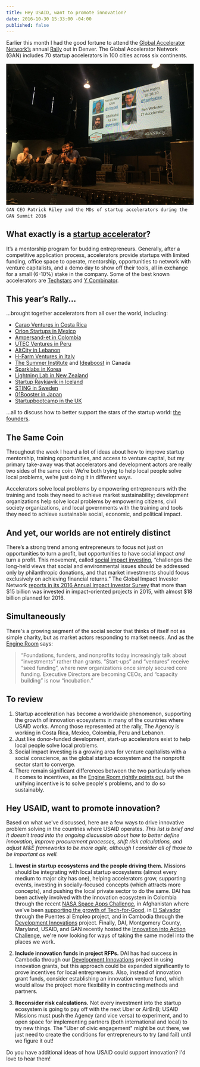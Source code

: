 ```yaml
---
title: Hey USAID, want to promote innovation?
date: 2016-10-30 15:33:00 -04:00
published: false
---
```


Earlier this month I had the good fortune to attend the [Global Accelerator Network’s](http://gan.co) annual [Rally]( https://twitter.com/hashtag/ganrally) out in Denver. The Global Accelerator Network (GAN) includes 70 startup accelerators in 100 cities across six continents. 

![GAN stage.jpg](/uploads/GAN%20stage.jpg)
`GAN CEO Patrick Riley and the MDs of startup accelerators during the GAN Summit 2016`

## What exactly is a [startup accelerator](https://en.wikipedia.org/wiki/Seed_accelerator)?

It’s a mentorship program for budding entrepreneurs. Generally, after a competitive application process, accelerators provide startups with limited funding, office space to operate, mentorship, opportunities to network with venture capitalists, and a demo day to show off their tools, all in exchange for a small (6-10%) stake in the company. Some of the best known accelerators are [Techstars](http://www.techstars.com/) and [Y Combinator](https://www.ycombinator.com/). 

## This year’s Rally...
...brought together accelerators from all over the world, including:

* [Carao Ventures in Costa Rica](http://www.caraov.com/)
* [Orion Startups in Mexico](http://hello.orionstartups.com/)
* [Ampersand-et in Colombia](http://gan.co/members/view/ampersand-et)
* [UTEC Ventures in Peru](http://www.utecventures.com/)
* [AltCity in Lebanon](http://www.altcity.me/)
* [H-Farm Ventures in Italy](http://www.h-farm.com/en/)
* [The Summer Institute](http://www.summerinst.ca/) and [Ideaboost](http://www.ideaboost.ca/) in Canada
* [Sparklabs in Korea](http://www.sparklabs.co.kr/)
* [Lightning Lab in New Zealand](http://www.lightninglab.co.nz/)
* [Startup Raykjavik in Iceland]( http://www.startupreykjavik.com/)
* [STING in Sweden](http://www.stockholminnovation.com/en/our-programs/sting-accelerate/)
* [01Booster in Japan](https://01booster.com/)
* [Startupbootcamp in the UK](https://www.startupbootcamp.org/)

...all to discuss how to better support the stars of the startup world: [the founders](http://www.inc.com/young-entrepreneur-council/7-rockstar-female-founders-share-their-best-startup-advice.html). 

## The Same Coin
Throughout the week I heard a lot of ideas about how to improve startup mentorship, training opportunities, and access to venture capital, but my primary take-away was that accelerators and development actors are really two sides of the same coin: We’re both trying to help local people solve local problems, we’re just doing it in different ways. 

Accelerators solve local problems by empowering entrepreneurs with the training and tools they need to achieve market sustainability; development organizations help solve local problems by empowering citizens, civil society organizations, and local governments with the training and tools they need to achieve sustainable social, economic, and political impact. 

## And yet, our worlds are not entirely distinct 
There’s a strong trend among entrepreneurs to focus not just on opportunities to turn a profit, but opportunities to have social impact *and* turn a profit. This movement, called [social impact investing](https://thegiin.org/impact-investing/need-to-know/), “challenges the long-held views that social and environmental issues should be addressed only by philanthropic donations, and that market investments should focus exclusively on achieving financial returns.” The Global Impact Investor Network [reports in its 2016 Annual Impact Investor Survey](https://thegiin.org/assets/2016%20GIIN%20Annual%20Impact%20Investor%20Survey_Web.pdf) that more than $15 billion was invested in impact-oriented projects in 2015, with almost $18 billion planned for 2016.

## Simultaneously
There's a growing segment of the social sector that thinks of itself not as simple charity, but as market actors responding to market needs. And as the [Engine Room](https://www.theengineroom.org/disrupt-your-market) says:

> “Foundations, funders, and nonprofits today increasingly talk about “investments” rather than grants. “Start-ups” and “ventures” receive “seed funding”, where new organizations once simply secured core funding. Executive Directors are becoming CEOs, and “capacity building” is now “incubation.”

## To review
1. Startup acceleration has become a worldwide phenomenon, supporting the growth of innovation ecosystems in many of the countries where USAID works. Among those represented at the rally, The Agency is working in Costa Rica, Mexico, Colombia, Peru and Lebanon.
2. Just like donor-funded development, start-up accelerators exist to help local people solve local problems. 
3. Social impact investing is a growing area for venture capitalists with a social conscience, as the global startup ecosystem and the nonprofit sector start to converge. 
4. There remain significant differences between the two particularly when it comes to incentives, as the [Engine Room rightly points out](https://www.theengineroom.org/disrupt-your-market/), but the unifying incentive is to solve people's problems, and to do so sustainably. 

## Hey USAID, want to promote innovation?
Based on what we've discussed, here are a few ways to drive innovative problem solving in the countries where USAID operates. 
*This list is brief and it doesn't tread into the ongoing discussion about how to better define innovation, improve procurement processes, shift risk calculations, and adjust M&E frameworks to be more agile, although I consider all of those to be important as well.*

1. **Invest in startup ecosystems and the people driving them.** 
Missions should be integrating with local startup ecosystems (almost every medium to major city has one), helping accelerators grow, supporting events, investing in socially-focused concepts (which attracts more concepts), and pushing the local private sector to do the same. DAI has been actively involved with the innovation ecosystem in Colombia through the recent [NASA Space Apps Challenge](https://dai-global-digital.com/top-3-climate-change-concepts-from-the-2016-nasa-space-apps-challenge-bogota.html), in Afghanistan where we've been [supporting the growth of Tech-for-Good](https://dai-global-digital.com/sowing-the-seeds-of-a-tech-for-social-good-ecosystem-in-afghanistan.html), in [El Salvador](https://dai-global-digital.com/innovation-and-entrepreneurship-in-el-salvador.html) through the Puentes al Empleo project, and in Cambodia through the [Development Innovations](https://www.facebook.com/DevInnoKH/) project. Finally, DAI, Montgomery County, Maryland, USAID, and GAN recently hosted the [Innovation into Action Challenge](https://dai.forms.fm/innovation-into-action-challenge), we're now looking for ways of taking the same model into the places we work. 

2. **Include innovation funds in project RFPs.** DAI has had success in Cambodia through our [Development Innovations](http://www.development-innovations.org/success-stories/) project in using innovation grants, but this approach could be expanded significantly to prove incentives for local entrepreneurs. Also, instead of innovation grant funds, consider establishing an innovation venture fund, which would allow the project more flexibility in contracting methods and partners.

3. **Reconsider risk calculations.** Not every investment into the startup ecosystem is going to pay off with the next Uber or AirBnB; USAID Missions must push the Agency (and vice versa) to experiment, and to open space for implementing partners (both international and local) to try new things. The "Uber of civic engagement" might be out there, we just need to create the conditions for entrepreneurs to try (and fail) until we figure it out! 

Do you have additional ideas of how USAID could support innovation? I'd love to hear them! 
